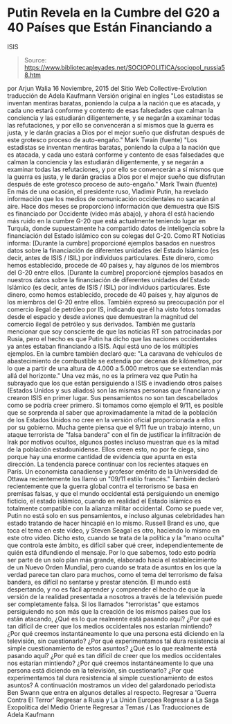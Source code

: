 # Putin Revela en la Cumbre del G20 a 40 Países que Están Financiando a 
ISIS

> Source: https://www.bibliotecapleyades.net/SOCIOPOLITICA/sociopol_russia58.htm

por Arjun Walia 16 Noviembre, 2015 del Sitio Web Collective-Evolution
traducción de Adela Kaufmann Versión original en ingles
"Los estadistas se inventan mentiras baratas, poniendo la culpa a la nación que es atacada, y cada uno estará conforme y contento de esas falsedades que calman la conciencia y las estudiarán diligentemente, y se negarán a examinar todas las refutaciones, y por ello se convencerán a sí mismos que la guerra es justa, y le darán gracias a Dios por el mejor sueño que disfrutan después de este grotesco proceso de auto-engaño." Mark Twain (fuente)
"Los estadistas se inventan mentiras baratas, poniendo la culpa a la nación que es atacada, y cada uno estará conforme y contento de esas falsedades que calman la conciencia y las estudiarán diligentemente, y se negarán a examinar todas las refutaciones, y por ello se convencerán a sí mismos que la guerra es justa, y le darán gracias a Dios por el mejor sueño que disfrutan después de este grotesco proceso de auto-engaño."
Mark Twain (fuente)
En más de una ocasión, el presidente ruso, Vladimir Putin, ha revelado información que los medios de comunicación occidentales no sacarán al aire.
Hace dos meses se proporcionó información que demuestra que ISIS es financiado por Occidente (video más abajo), y ahora él está haciendo más ruido en la cumbre G-20 que está actualmente teniendo lugar en Turquía, donde supuestamente ha compartido datos de inteligencia sobre la financiación del Estado islámico con su colegas del G-20.
Como RT Noticias informa:
[Durante la cumbre] proporcioné ejemplos basados en nuestros datos sobre la financiación de diferentes unidades del Estado Islámico (es decir, antes de ISIS / ISIL) por individuos particulares. Este dinero, como hemos establecido, procede de 40 países y, hay algunos de los miembros del G-20 entre ellos.
[Durante la cumbre] proporcioné ejemplos basados en nuestros datos sobre la financiación de diferentes unidades del Estado Islámico (es decir, antes de ISIS / ISIL) por individuos particulares.
Este dinero, como hemos establecido, procede de 40 países y, hay algunos de los miembros del G-20 entre ellos.
También expresó su preocupación por el comercio ilegal de petróleo por IS, indicando que él ha visto fotos tomadas desde el espacio y desde aviones que demuestran la magnitud del comercio ilegal de petróleo y sus derivados.
También me gustaría mencionar que soy consciente de que las noticias RT son patrocinadas por Rusia, pero el hecho es que Putin ha dicho que las naciones occidentales ya antes estaban financiando a ISIS.
Aquí está uno de los múltiples ejemplos.
En la cumbre también declaró que:
"La caravana de vehículos de abastecimiento de combustible se extendía por decenas de kilómetros, por lo que a partir de una altura de 4.000 a 5.000 metros que se extendían más allá del horizonte."
Una vez más, no es la primera vez que Putin ha subrayado que los que están persiguiendo a ISIS e invadiendo otros países (Estados Unidos y sus aliados) son las mismas personas que financiaron y crearon ISIS en primer lugar.
Sus pensamientos no son tan descabellados como se podría creer primero. Si tomamos como ejemplo el 9/11, es posible que se sorprenda al saber que aproximadamente la mitad de la población de los Estados Unidos no cree en la versión oficial proporcionada a ellos por su gobierno.
Mucha gente piensa que el 9/11 fue un trabajo interno, un ataque terrorista de "falsa bandera" con el fin de justificar la infiltración de Irak por motivos ocultos, algunos postes incluso muestran que es la mitad de la población estadounidense.
Ellos creen esto, no por fe ciega, sino porque hay una enorme cantidad de evidencia que apunta en esta dirección.
La tendencia parece continuar con los recientes ataques en París. Un economista canadiense y profesor emérito de la Universidad de Ottawa recientemente los llamó un "09/11 estilo francés."
También declaró recientemente que la guerra global contra el terrorismo se basa en premisas falsas, y que el mundo occidental está persiguiendo un enemigo ficticio, el estado islámico, cuando en realidad el Estado islámico es totalmente compatible con la alianza militar occidental.
Como se puede ver, Putin no está solo en sus pensamientos, e incluso algunas celebridades han estado tratando de hacer hincapié en lo mismo. Russell Brand es uno, que toca el tema en este vídeo, y Steven Seagal es otro, haciendo lo mismo en este otro video.
Dicho esto, cuando se trata de la política y la "mano oculta" que controla este ámbito, es difícil saber qué creer, independientemente de quién está difundiendo el mensaje.
Por lo que sabemos, todo esto podría ser parte de un solo plan más grande, elaborado hacia el establecimiento de un Nuevo Orden Mundial, pero cuando se trata de asuntos en los que la verdad parece tan claro para muchos, como el tema del terrorismo de falsa bandera, es difícil no sentarse y prestar atención.
El mundo está despertando, y no es fácil aprender y comprender el hecho de que la versión de la realidad presentada a nosotros a través de la televisión puede ser completamente falsa.
Si los llamados "terroristas" que estamos persiguiendo no son más que la creación de los mismos países que los están atacando,
¿Qué es lo que realmente está pasando aquí? ¿Por qué es tan difícil de creer que los medios occidentales nos estarían mintiendo? ¿Por qué creemos instantáneamente lo que una persona está diciendo en la televisión, sin cuestionarlo? ¿Por qué experimentamos tal dura resistencia al simple cuestionamiento de estos asuntos?
¿Qué es lo que realmente está pasando aquí?
¿Por qué es tan difícil de creer que los medios occidentales nos estarían mintiendo?
¿Por qué creemos instantáneamente lo que una persona está diciendo en la televisión, sin cuestionarlo?
¿Por qué experimentamos tal dura resistencia al simple cuestionamiento de estos asuntos?
A continuación mostramos un video del galardonado periodista Ben Swann que entra en algunos detalles al respecto.
Regresar a 'Guerra Contra El Terror'
Regresar a Rusia y La Unión Europea
Regresar a La Saga Exopolitica del Medio Oriente
Regresar a Temas / Las Traducciones de Adela Kaufmann
